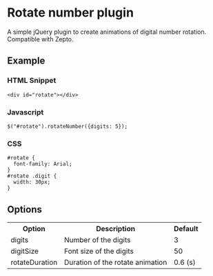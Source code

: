 Rotate number plugin
=================

A simple jQuery plugin to create animations of digital number rotation. Compatible with Zepto.

Example
---------------------

### HTML Snippet ######

    <div id="rotate"></div>

### Javascript ######

    $("#rotate").rotateNumber({digits: 5});

### CSS ######

    #rotate {
      font-family: Arial;
    }
    #rotate .digit {
      width: 30px;
    }

Options
---------------------

<table>
  <tr>
    <th>Option</th><th>Description</th><th>Default</th>
  </tr>
  <tr>
    <td>digits</td><td>Number of the digits</td><td>3</td>
  </tr>
  <tr>
    <td>digitSize</td><td>Font size of the digits</td><td>50</td>
  </tr>
  <tr>
    <td>rotateDuration</td><td>Duration of the rotate animation</td><td>0.6 (s)</td>
  </tr>
</table>
